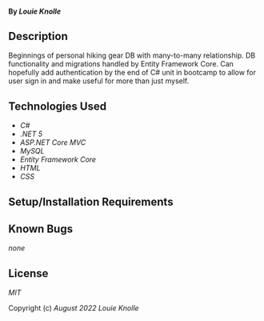 #### By _**Louie Knolle**_

## Description

Beginnings of personal hiking gear DB with many-to-many relationship. DB functionality and migrations handled by Entity Framework Core.  Can hopefully add authentication by the end of C# unit in bootcamp to allow for user sign in and make useful for more than just myself.

## Technologies Used

- _C#_
- _.NET 5_
- _ASP.NET Core MVC_
- _MySQL_
- _Entity Framework Core_
- _HTML_
- _CSS_

## Setup/Installation Requirements

## Known Bugs

_none_

## License

_MIT_

Copyright (c) _August 2022_ _Louie Knolle_
